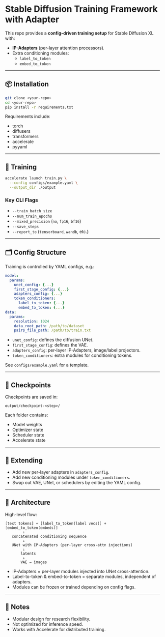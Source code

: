 # Stable Diffusion Training Framework with Adapter

This repo provides a **config-driven training setup** for Stable Diffusion XL with:

- **IP-Adapters** (per-layer attention processors).
- Extra conditioning modules:
  - `label_to_token`
  - `embed_to_token`

---

## 📦 Installation

```bash
git clone <your-repo>
cd <your-repo>
pip install -r requirements.txt
```

Requirements include:
- torch
- diffusers
- transformers
- accelerate
- pyyaml

---

## 🚀 Training

```bash
accelerate launch train.py \
  --config configs/example.yaml \
  --output_dir ./output
```

### Key CLI Flags
- `--train_batch_size`
- `--num_train_epochs`
- `--mixed_precision` (`no`, `fp16`, `bf16`)
- `--save_steps`
- `--report_to` (`tensorboard`, `wandb`, etc.)

---

## 🗂 Config Structure

Training is controlled by YAML configs, e.g.:

```yaml
model:
  params:
    unet_config: {...}
    first_stage_config: {...}
    adapters_config: {...}
    token_conditioners:
      label_to_token: {...}
      embed_to_token: {...}
data:
  params:
    resolution: 1024
    data_root_path: /path/to/dataset
    pairs_file_path: /path/to/train.txt
```

- `unet_config`: defines the diffusion UNet.  
- `first_stage_config`: defines the VAE.  
- `adapters_config`: per-layer IP-Adapters, image/label projectors.  
- `token_conditioners`: extra modules for conditioning tokens.  

See `configs/example.yaml` for a template.

---

## 💾 Checkpoints

Checkpoints are saved in:

```
output/checkpoint-<step>/
```

Each folder contains:
- Model weights  
- Optimizer state  
- Scheduler state  
- Accelerate state  

---

## 🧩 Extending

- Add new per-layer adapters in `adapters_config`.  
- Add new conditioning modules under `token_conditioners`.  
- Swap out VAE, UNet, or schedulers by editing the YAML config.  

---

## 🔗 Architecture

High-level flow:

```
[text tokens] + [label_to_token(label vecs)] + [embed_to_token(embeds)]
        ↓
   concatenated conditioning sequence
        ↓
   UNet with IP-Adapters (per-layer cross-attn injections)
        ↓
       latents
        ↓
       VAE → images
```

- IP-Adapters = per-layer modules injected into UNet cross-attention.  
- Label-to-token & embed-to-token = separate modules, independent of adapters.  
- Modules can be frozen or trained depending on config flags.  

---

## 📝 Notes

- Modular design for research flexibility.  
- Not optimized for inference speed.  
- Works with Accelerate for distributed training.  